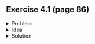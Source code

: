 ## Exercise 4.1 (page 86)

<details>
  <summary>Problem</summary>
  
  Solve this [LeetCode problem](https://leetcode.com/problems/remove-linked-list-elements/) instead.
</details>

<details>
  <summary>Idea</summary>
  
  ### Induction hypothesis
  Say you're on index $k$ of the list and you also know the rightmost index $j < k$ such that the node at $j$ doesn't contain `val`.
  
  Let's call the pointer at $k$ `curr` and the one at $j$ `prev`
      
  ### Inductive step
  We've got two possibilities.
                                                                                   
  1. `curr.val == val`
     - We can just `curr = curr.next`
     - The `prev` pointer is still sitting at index $j$
       - The rightmost index $j < k + 1$ such that node at $j$ doesn't contain `val` is still $j$.            
  2. `curr.val != val`
     - We can:
        1. `prev.next = curr` (NOTE: This has the effect of deleting all then nodes in between `prev` and `curr`)
        2. `prev = curr`                                                                           
        3. `curr = curr.next`
     - The `prev` pointer is now sitting at index $k$
       - The rightmost index $j < k + 1$ such that the node at $j$ doesn't contain `val` is now $j = k$
  
  ### Base case
  Just make sure that:
   - `curr` points to the head of the list
   - `prev` points to some `None` value (or a dummy node before the head)
  
  This maintains the hypothesis (vacuously), since there is no rightmost index $j < 0$ such that the node at $j$ doesn't contain `val`.
    
</details>
  
<details>
  <summary>Solution</summary>
  
  You can find my implementation [here](https://leetcode.com/submissions/detail/916013025/)
</details>
